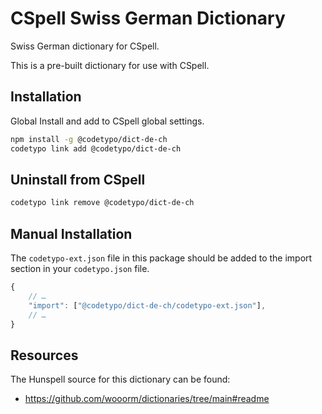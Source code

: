 # CSpell Swiss German Dictionary

Swiss German dictionary for CSpell.

This is a pre-built dictionary for use with CSpell.

## Installation

Global Install and add to CSpell global settings.

```sh
npm install -g @codetypo/dict-de-ch
codetypo link add @codetypo/dict-de-ch
```

## Uninstall from CSpell

```sh
codetypo link remove @codetypo/dict-de-ch
```

## Manual Installation

The `codetypo-ext.json` file in this package should be added to the import section in your `codetypo.json` file.

```javascript
{
    // …
    "import": ["@codetypo/dict-de-ch/codetypo-ext.json"],
    // …
}
```

## Resources

The Hunspell source for this dictionary can be found:

- https://github.com/wooorm/dictionaries/tree/main#readme
